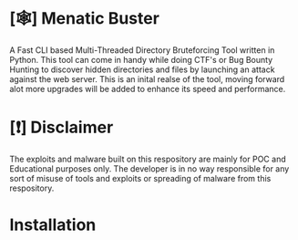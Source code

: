# [🕸] Menatic Buster 
A Fast CLI based Multi-Threaded Directory Bruteforcing  Tool written in Python. This tool can come in handy while doing CTF's or Bug Bounty Hunting to discover hidden directories and files by launching an attack against the web server. This is an inital realse of the tool, moving forward alot more upgrades will be added to enhance its speed and performance. 
# [❗️] Disclaimer 
The exploits and malware built on this respository are mainly for POC and Educational purposes only. The developer is in no way responsible for any sort of misuse of tools and exploits or spreading of malware from this respository.
# Installation
